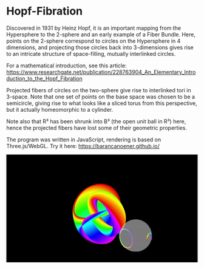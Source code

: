 # Hopf-Fibration

Discovered in 1931 by Heinz Hopf, it is an important mapping from the Hypersphere to the 2-sphere and an early example of a Fiber Bundle. Here, points on the 2-sphere correspond to circles on the Hypersphere in 4 dimensions, and projecting those circles back into 3-dimensions gives rise to an intricate structure of space-filling, mutually interlinked circles.

For a mathematical introduction, see this article: https://www.researchgate.net/publication/228763904_An_Elementary_Introduction_to_the_Hopf_Fibration


Projected fibers of circles on the two-sphere give rise to interlinked tori in 3-space. Note that one set of points on the base space was chosen to be a semicircle, giving rise to what looks like a sliced torus from this perspective, but it actually homeomorphic to a cylinder.

Note also that R³ has been shrunk into B³ (the open unit ball in R³) here, hence the projected fibers have lost some of their geometric properties.

The program was written in JavaScript, rendering is based on Three.js/WebGL. Try it here: https://barancanoener.github.io/

![Hopf](https://github.com/BaranCanOener/Hopf-Fibration/blob/main/hopf2.gif)

